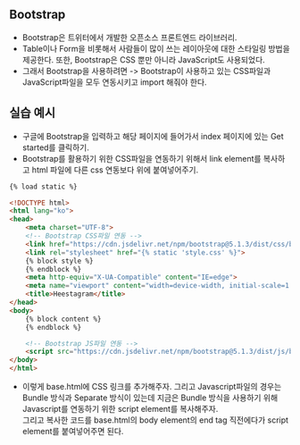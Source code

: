## Bootstrap
- Bootstrap은 트위터에서 개발한 오픈소스 프론트엔드 라이브러리.
- Table이나 Form을 비롯해서 사람들이 많이 쓰는 레이아웃에 대한 스타일링 방법을 제공한다. 또한, Bootstrap은 CSS 뿐만 아니라 JavaScript도 사용되었다.
- 그래서 Bootstrap을 사용하려면 -> Bootstrap이 사용하고 있는 CSS파일과 JavaScript파일을 모두 연동시키고 import 해줘야 한다.


## 실습 예시
- 구글에 Bootstrap을 입력하고 해당 페이지에 들어가서 index 페이지에 있는 Get started를 클릭하기.
- Bootstrap를 활용하기 위한 CSS파일을 연동하기 위해서 link element를 복사하고 html 파일에 다른 css 연동보다 위에 붙여넣어주기.

```html
{% load static %}

<!DOCTYPE html>
<html lang="ko">
<head>
    <meta charset="UTF-8">
    <!-- Bootstrap CSS파일 연동 -->
    <link href="https://cdn.jsdelivr.net/npm/bootstrap@5.1.3/dist/css/bootstrap.min.css" rel="stylesheet" integrity="sha384-1BmE4kWBq78iYhFldvKuhfTAU6auU8tT94WrHftjDbrCEXSU1oBoqyl2QvZ6jIW3" crossorigin="anonymous">
    <link rel="stylesheet" href="{% static 'style.css' %}">
    {% block style %}
    {% endblock %}
    <meta http-equiv="X-UA-Compatible" content="IE=edge">
    <meta name="viewport" content="width=device-width, initial-scale=1.0">
    <title>Heestagram</title>
</head>
<body>
    {% block content %}
    {% endblock %}

    <!-- Bootstrap JS파일 연동 -->
    <script src="https://cdn.jsdelivr.net/npm/bootstrap@5.1.3/dist/js/bootstrap.bundle.min.js" integrity="sha384-ka7Sk0Gln4gmtz2MlQnikT1wXgYsOg+OMhuP+IlRH9sENBO0LRn5q+8nbTov4+1p" crossorigin="anonymous"></script>    
</body>
</html>
```

- 이렇게 base.html에 CSS 링크를 추가해주자. 그리고 Javascript파일의 경우는 Bundle 방식과 Separate 방식이 있는데 지금은 Bundle 방식을 사용하기 위해 Javascript를 연동하기 위한 script element를 복사해주자.  
  그리고 복사한 코드를 base.html의 body element의 end tag 직전에다가 script element를 붙여넣어주면 된다. 
